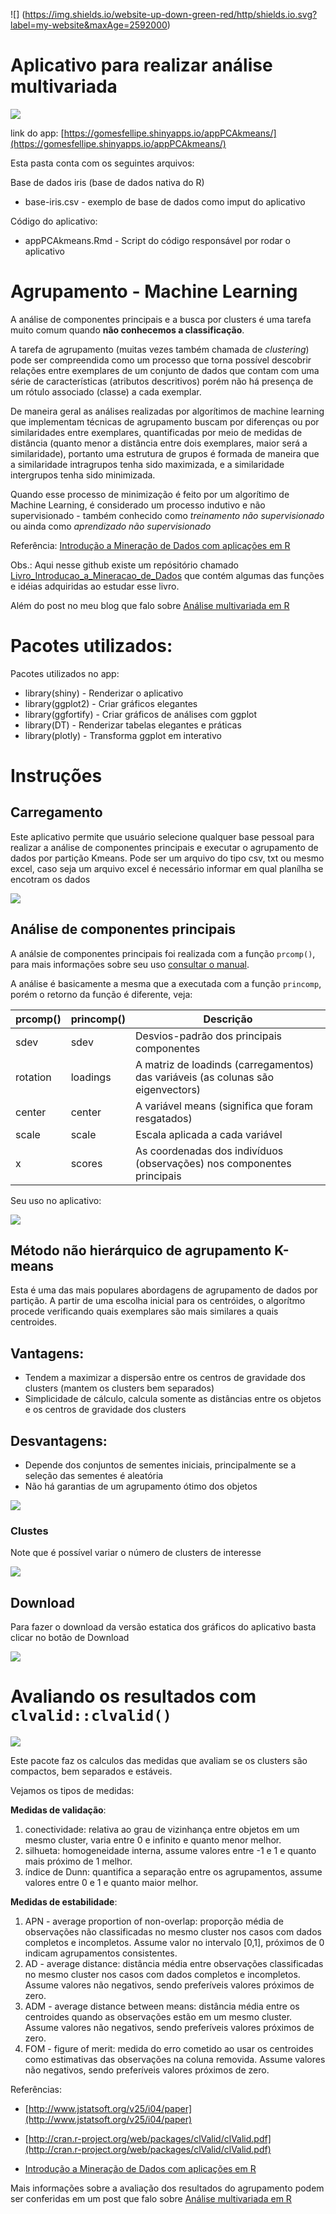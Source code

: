 ![]
(https://img.shields.io/website-up-down-green-red/http/shields.io.svg?label=my-website&maxAge=2592000)

# Aplicativo para realizar análise multivariada

![](img/gif-plotly.gif)

link do app: [https://gomesfellipe.shinyapps.io/appPCAkmeans/](https://gomesfellipe.shinyapps.io/appPCAkmeans/)

Esta pasta conta com os seguintes arquivos:

Base de dados iris (base de dados nativa do R)

  * base-iris.csv - exemplo de base de dados como imput do aplicativo

Código do aplicativo:

  * appPCAkmeans.Rmd - Script do código responsável por rodar o aplicativo

# Agrupamento - Machine Learning

A análise de componentes principais e a busca por clusters é uma tarefa muito comum quando **não conhecemos a classificação**. 

A tarefa de agrupamento (muitas vezes também chamada de *clustering*) pode ser compreendida como um processo que torna possível descobrir relações entre exemplares de um conjunto de dados que contam com uma série de características (atributos descritivos) porém não há presença de um rótulo associado (classe) a cada exemplar.

De maneira geral as análises realizadas por algorítimos de machine learning que implementam técnicas de agrupamento buscam por diferenças ou por similaridades entre exemplares, quantificadas por meio de medidas de distância (quanto menor a distância entre dois exemplares, maior será a similaridade), portanto uma estrutura de grupos é formada de maneira que a similaridade intragrupos tenha sido maximizada, e a similaridade intergrupos tenha sido minimizada.

Quando esse processo de minimização é feito por um algorítimo de Machine Learning, é considerado um processo indutivo e não supervisionado - também conhecido como *treinamento não supervisionado* ou ainda como *aprendizado não supervisionado*

Referência: [Introdução a Mineração de Dados com aplicações em R](https://www.amazon.com.br/Introdu%C3%A7%C3%A3o-Minera%C3%A7%C3%A3o-Dados-Leandro-Augusto/dp/853528446X?tag=goog0ef-20&smid=A1ZZFT5FULY4LN&ascsubtag=bdfe9782-28b5-4343-ba3d-5f55b6703059)

Obs.: Aqui nesse github existe um repósitório chamado [Livro_Introducao_a_Mineracao_de_Dados](https://github.com/gomesfellipe/Livro_Introducao_a_Mineracao_de_Dados) que contém algumas das funções e idéias adquiridas ao estudar esse livro.

Além do post no meu blog que falo sobre [Análise multivariada em R](https://gomesfellipe.github.io/post/2018-01-01-analise-multivariada-em-r/an%C3%A1lise-multivariada-em-r/)

# Pacotes utilizados:

Pacotes utilizados no app:

  * library(shiny)        - Renderizar o aplicativo 
  * library(ggplot2)      - Criar gráficos elegantes
  * library(ggfortify)    - Criar gráficos de análises com ggplot
  * library(DT)           - Renderizar tabelas elegantes e práticas
  * library(plotly)       - Transforma ggplot em interativo

# Instruções

## Carregamento

Este aplicativo permite que usuário selecione qualquer base pessoal para realizar a análise de componentes principais e executar o agrupamento de dados por partição Kmeans. Pode ser um arquivo do tipo csv, txt ou mesmo excel, caso seja um arquivo excel é necessário informar em qual planílha se encotram os dados

![](img/gif-carregamento.gif)




## Análise de componentes principais

A análsie de componentes principais foi realizada com a função `prcomp()`, para mais informações sobre seu uso [consultar o manual](https://stat.ethz.ch/R-manual/R-devel/library/stats/html/prcomp.html).

A análise é basicamente a mesma que a executada com a função `princomp`, porém o retorno da função é diferente, veja:

prcomp() | princomp() | Descrição
-------- | -----------| -----------
sdev     | sdev       | Desvios-padrão dos principais componentes
rotation | loadings   | A matriz de loadinds (carregamentos) das variáveis (as colunas são eigenvectors)
center   | center     | A variável means (significa que foram resgatados)
scale    | scale      | Escala aplicada a cada variável
x        | scores     | As coordenadas dos indivíduos (observações) nos componentes principais 

Seu uso no aplicativo:

![](img/gif-pca.gif)


## Método não hierárquico de agrupamento K-means

Esta é uma das mais populares abordagens de agrupamento de dados por partição. A partir de uma escolha inicial para os centróides, o algorítmo procede verificando quais exemplares são mais similares a quais centroides.


## Vantagens:
  
  * Tendem a maximizar a dispersão entre os centros de gravidade dos clusters (mantem os clusters bem separados)
  * Simplicidade de cálculo, calcula somente as distâncias entre os objetos e os centros de gravidade dos clusters

## Desvantagens:

  * Depende dos conjuntos de sementes iniciais, principalmente se a seleção das sementes é aleatória
  * Não há garantias de um agrupamento ótimo dos objetos

![](img/gif-kmeans.gif)

### Clustes

Note que é possível variar o número de clusters de interesse

![](img/gif-clusters.gif)

## Download

Para fazer o download da versão estatica dos gráficos do aplicativo basta clicar no botão de Download

![](img/gif-download.gif)


# Avaliando os resultados com `clvalid::clvalid()`

![](img/gif-valid.gif)


Este pacote faz os calculos das medidas que avaliam se os clusters são compactos, bem separados e estáveis.

Vejamos os tipos de medidas:

**Medidas de validação**:

1. conectividade: relativa ao grau de vizinhança entre objetos em um mesmo cluster, varia
entre 0 e infinito e quanto menor melhor.
2. silhueta: homogeneidade interna, assume valores entre -1 e 1 e quanto mais próximo de 1
melhor.
3. índice de Dunn: quantifica a separação entre os agrupamentos, assume valores entre 0 e 1 e
quanto maior melhor.

**Medidas de estabilidade**:

1. APN - average proportion of non-overlap: proporção média de observações não
classificadas no mesmo cluster nos casos com dados completos e incompletos. Assume valor
no intervalo [0,1], próximos de 0 indicam agrupamentos consistentes.
2. AD - average distance: distância média entre observações classificadas no mesmo cluster
nos casos com dados completos e incompletos. Assume valores não negativos, sendo
preferíveis valores próximos de zero.
3. ADM - average distance between means: distância média entre os centroides quando as
observações estão em um mesmo cluster. Assume valores não negativos, sendo preferíveis
valores próximos de zero.
4. FOM - figure of merit: medida do erro cometido ao usar os centroides como estimativas das
observações na coluna removida. Assume valores não negativos, sendo preferíveis valores
próximos de zero. 

Referências:

 * [http://www.jstatsoft.org/v25/i04/paper](http://www.jstatsoft.org/v25/i04/paper)

 * [http://cran.r-project.org/web/packages/clValid/clValid.pdf](http://cran.r-project.org/web/packages/clValid/clValid.pdf)

 * [Introdução a Mineração de Dados com aplicações em R](https://www.amazon.com.br/Introdu%C3%A7%C3%A3o-Minera%C3%A7%C3%A3o-Dados-Leandro-Augusto/dp/853528446X?tag=goog0ef-20&smid=A1ZZFT5FULY4LN&ascsubtag=bdfe9782-28b5-4343-ba3d-5f55b6703059)

Mais informações sobre a avaliação dos resultados do agrupamento podem ser conferidas em um post que falo sobre [Análise multivariada em R](https://gomesfellipe.github.io/post/2018-01-01-analise-multivariada-em-r/an%C3%A1lise-multivariada-em-r/)
